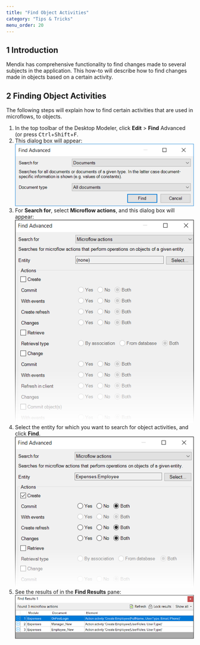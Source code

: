 ```yaml
---
title: "Find Object Activities"
category: "Tips & Tricks"
menu_order: 20
---
```


## 1 Introduction

Mendix has comprehensive functionality to find changes made to several subjects in the application. This how-to will describe how to find changes made in objects based on a certain activity.

## 2 Finding Object Activities

The following steps will explain how to find certain activities that are used in microflows, to objects.

1.  In the top toolbar of the Desktop Modeler, click **Edit** > **Find** Advanced (or press <kbd>Ctrl</kbd>+<kbd>Shift</kbd>+<kbd>F</kbd>.
2.  This dialog box will appear:
    ![](attachments/18448724/18581632.png)
3.  For **Search for**, select **Microflow actions**, and this dialog box will appear:
    ![](attachments/18448724/18581631.png)
4.  Select the entity for which you want to search for object activities, and click **Find**.
    ![](attachments/18448724/18581630.png)
5.  See the results of in the **Find Results** pane:
    ![](attachments/18448724/18581629.png)

